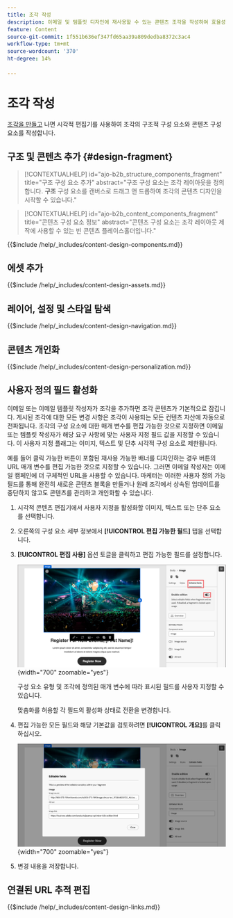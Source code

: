 ```yaml
---
title: 조각 작성
description: 이메일 및 템플릿 디자인에 재사용할 수 있는 콘텐츠 조각을 작성하여 효율성을 높이고 디자인 및 브랜딩 표준을 유지 관리하는 방법에 대해 알아봅니다.
feature: Content
source-git-commit: 1f551b636ef347fd65aa39a809dedba8372c3ac4
workflow-type: tm+mt
source-wordcount: '370'
ht-degree: 14%

---
```


# 조각 작성

[조각을 만들고](./fragments.md#create-fragments) 나면 시각적 편집기를 사용하여 조각의 구조적 구성 요소와 콘텐츠 구성 요소를 작성합니다.

## 구조 및 콘텐츠 추가 {#design-fragment}

>[!CONTEXTUALHELP]
>id="ajo-b2b_structure_components_fragment"
>title="구조 구성 요소 추가"
>abstract="구조 구성 요소는 조각 레이아웃을 정의합니다. **구조** 구성 요소를 캔버스로 드래그 앤 드롭하여 조각의 콘텐츠 디자인을 시작할 수 있습니다."

>[!CONTEXTUALHELP]
>id="ajo-b2b_content_components_fragment"
>title="콘텐츠 구성 요소 정보"
>abstract="콘텐츠 구성 요소는 조각 레이아웃 제작에 사용할 수 있는 빈 콘텐츠 플레이스홀더입니다."

{{$include /help/_includes/content-design-components.md}}

## 에셋 추가

{{$include /help/_includes/content-design-assets.md}}

## 레이어, 설정 및 스타일 탐색

{{$include /help/_includes/content-design-navigation.md}}

## 콘텐츠 개인화

{{$include /help/_includes/content-design-personalization.md}}

## 사용자 정의 필드 활성화

이메일 또는 이메일 템플릿 작성자가 조각을 추가하면 조각 콘텐츠가 기본적으로 잠깁니다. 게시된 조각에 대한 모든 변경 사항은 조각이 사용되는 모든 컨텐츠 자산에 자동으로 전파됩니다. 조각의 구성 요소에 대한 매개 변수를 편집 가능한 것으로 지정하면 이메일 또는 템플릿 작성자가 해당 요구 사항에 맞는 사용자 지정 필드 값을 지정할 수 있습니다. 이 사용자 지정 플래그는 이미지, 텍스트 및 단추 시각적 구성 요소로 제한됩니다.

예를 들어 클릭 가능한 버튼이 포함된 재사용 가능한 배너를 디자인하는 경우 버튼의 URL 매개 변수를 편집 가능한 것으로 지정할 수 있습니다. 그러면 이메일 작성자는 이메일 캠페인에 더 구체적인 URL을 사용할 수 있습니다. 마케터는 이러한 사용자 정의 가능 필드를 통해 완전히 새로운 콘텐츠 블록을 만들거나 원래 조각에서 상속된 업데이트를 중단하지 않고도 콘텐츠를 관리하고 개인화할 수 있습니다.

1. 시각적 콘텐츠 편집기에서 사용자 지정을 활성화할 이미지, 텍스트 또는 단추 요소를 선택합니다.

1. 오른쪽의 구성 요소 세부 정보에서 **[!UICONTROL 편집 가능한 필드]** 탭을 선택합니다.

1. **[!UICONTROL 편집 사용]** 옵션 토글을 클릭하고 편집 가능한 필드를 설정합니다.

   ![조각 이미지 구성 요소에 대해 편집 가능한 필드를 사용하도록 설정](./assets/fragment-editable-fields-image.png){width="700" zoomable="yes"}

   구성 요소 유형 및 조각에 정의된 매개 변수에 따라 표시된 필드를 사용자 지정할 수 있습니다.

   맞춤화를 허용할 각 필드의 활성화 상태로 전환을 변경합니다.

1. 편집 가능한 모든 필드와 해당 기본값을 검토하려면 **[!UICONTROL 개요]**&#x200B;를 클릭하십시오.

   ![편집 가능한 필드와 해당 기본값을 검토합니다](./assets/fragment-editable-fields-image-overview.png){width="700" zoomable="yes"}

1. 변경 내용을 저장합니다.

## 연결된 URL 추적 편집

{{$include /help/_includes/content-design-links.md}}
